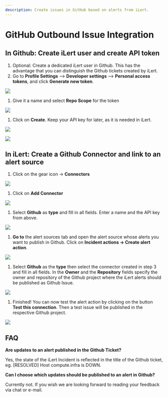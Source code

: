 ```yaml
---
description: Create issues in GitHub based on alerts from iLert.
---
```


# GitHub Outbound Issue Integration

## In Github: Create iLert user and create API token <a href="github-preparation" id="github-preparation"></a>

1. Optional: Create a dedicated iLert user in Github. This has the advantage that you can distinguish the Github tickets created by iLert.
2. Go to **Profile Settings** --> **Developer settings** --> **Personal access tokens**, and click **Generate new token**.

![](../../.gitbook/assets/ghoi1.png)

1. Give it a name and select **Repo Scope** for the token

![](../../.gitbook/assets/ghoi2.png)

1. Click on **Create**. Keep your API key for later, as it is needed in iLert.

![](../../.gitbook/assets/ghoi3.png)

![](../../.gitbook/assets/ghoi4.png)

## In iLert: Create a Github Connector and link to an alert source <a href="create-alarm-source" id="create-alarm-source"></a>

1. Click on the gear icon → **Connectors**

![](<../../.gitbook/assets/go_to_connectors (7) (6).png>)

1. Click on **Add Connector**

![](<../../.gitbook/assets/create_connector_button (1).png>)

1. Select **Github** as **type** and fill in all fields. Enter a name and the API key from above.

![](../../.gitbook/assets/ghoi7.png)

1. **Go to** the alert sources tab and open the alert source whose alerts you want to publish in Github. Click on **Incident actions → Create alert action**.

![](<../../.gitbook/assets/new_incident_action (5).png>)

1. Select **Github** as the **type** then select the connector created in step 3 and fill in all fields. In the **Owner** and the **Repository** fields specify the owner and repository of the Github project where the iLert alerts should be published as Github Issue.

![](<../../.gitbook/assets/iLert (76).png>)

1. Finished! You can now test the alert action by clicking on the button **Test this connection**. Then a test issue will be published in the respective Github project.

![](<../../.gitbook/assets/iLert (77).png>)

## FAQ <a href="faq" id="faq"></a>

**Are updates to an alert published in the Github Ticket?**

Yes, the state of the iLert Incident is reflected in the title of the Github ticket, eg. \[RESOLVED] Host compute.infra is DOWN.

**Can I choose which updates should be published to an alert in Github?**

Currently not. If you wish we are looking forward to reading your feedback via chat or e-mail.
